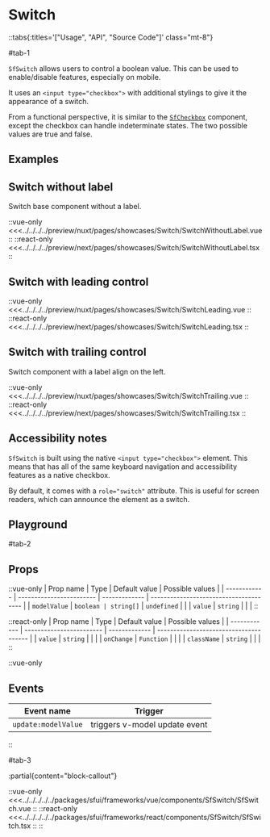 # Switch

::tabs{:titles='["Usage", "API", "Source Code"]' class="mt-8"}

#tab-1

`SfSwitch` allows users to control a boolean value. This can be used to enable/disable features, especially on mobile.

It uses an `<input type="checkbox">` with additional stylings to give it the appearance of a switch.

From a functional perspective, it is similar to the [`SfCheckbox`](/checkbox.html) component, except the checkbox can handle indeterminate states. The two possible values are true and false. 

## Examples

## Switch without label

Switch base component without a label.

<Showcase showcase-name="Switch/SwitchWithoutLabel">

::vue-only
<<<../../../../preview/nuxt/pages/showcases/Switch/SwitchWithoutLabel.vue
::
::react-only
<<<../../../../preview/next/pages/showcases/Switch/SwitchWithoutLabel.tsx
::

</Showcase>

## Switch with leading control

<Showcase showcase-name="Switch/SwitchLeading">

::vue-only
<<<../../../../preview/nuxt/pages/showcases/Switch/SwitchLeading.vue
::
::react-only
<<<../../../../preview/next/pages/showcases/Switch/SwitchLeading.tsx
::

</Showcase>

## Switch with trailing control

Switch component with a label align on the left.

<Showcase showcase-name="Switch/SwitchTrailing">

::vue-only
<<<../../../../preview/nuxt/pages/showcases/Switch/SwitchTrailing.vue
::
::react-only
<<<../../../../preview/next/pages/showcases/Switch/SwitchTrailing.tsx
::

</Showcase>

## Accessibility notes

`SfSwitch` is built using the native `<input type="checkbox">` element. This means that has all of the same keyboard navigation and accessibility features as a native checkbox.

By default, it comes with a `role="switch"` attribute. This is useful for screen readers, which can announce the element as a switch.

## Playground

<Generate style="height: 380px" />

#tab-2

## Props



::vue-only
| Prop name    | Type                     | Default value | Possible values                        |
| ------------ | ------------------------ | ------------- | -------------------------------------- |
| `modelValue`   | `boolean | string[]`       | `undefined`     |                                        |
| `value`        | `string`                   |             |                                        |
::

::react-only
| Prop name    | Type                     | Default value | Possible values                        |
| ------------ | ------------------------ | ------------- | -------------------------------------- |
| `value`        | `string`                   |             |                                        |
| `onChange`     | `Function`                 |               |                                        |
| `className`    | `string`                   |               |                                        |
::

::vue-only

## Events

| Event name        | Trigger                       |
| ----------------- | ----------------------------- |
| `update:modelValue` | triggers v-model update event |
::

#tab-3

:partial{content="block-callout"}

::vue-only
<<<../../../../../packages/sfui/frameworks/vue/components/SfSwitch/SfSwitch.vue
::
::react-only
<<<../../../../../packages/sfui/frameworks/react/components/SfSwitch/SfSwitch.tsx
::
::